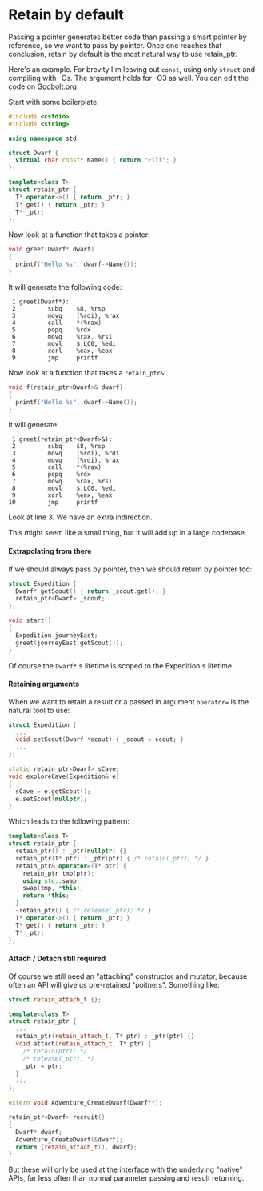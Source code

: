 # Retain by default

Passing a pointer generates better code than passing a smart pointer by
reference, so we want to pass by pointer. Once one reaches that conclusion,
retain by default is the most natural way to use retain_ptr.

Here's an example. For brevity I'm leaving out `const`, using only `struct` and
compiling with -Os. The argument holds for -O3 as well. You can edit the code on
[Godbolt.org](https://godbolt.org/#z:OYLghAFBqd5QCxAYwPYBMCmBRdBLAF1QCcAaPECAM1QDsCBlZAQwBtMQAGAOgFZOBgoUICMpAFYgxqAA4E8dAM6U0rVAFdieRZgCCigLYgA5J2Ok0BmXnYB5WgGEEzWsA6njASlKKNxZO4ApABMAMx4tMis6lgA1IGhDsiKBPioCdiBnLoh4ZHRcQkOKVquGVk52eqKEcCxtMwGmIoyzAGxKegJAEIVFSXqyASxACIA7szEVPEA7L3ZsbEAbnjEBOpsscjOxFtKBABUsW4EAHKNmBCes92xxJjrxLTxwcEAYjZ4IcE9syN9M3%2BoXmlX0BGIg2G9wIzAiAH1mAQYds4cNAnN0UCQRUCJgrKxEZgilFmIpFLEACrlbIDIZ3B6w2hwuS7dEgxbQxnM8FXWIgWLc4gQWjqVisFnXNmYiochnwlkQCmxA4SvkChWqtmxAD0R05EQggs8vwO2r%2BMvpMPl4JCADZYrJMMRESQEiNFUdNRiFotLVyWbECFYIBKehbFtVah1UiAQIoJjIwz7FvHmDIIEGZKRlQQENpjcDw5bNM8DrntEndItpT6AH76pkKyVzHV6zDsUmXI0ms01qt%2B61ChsIpFtBCo7NKlXg678wUhmc3PuLJaoPDoWKI5EID2xL3s326ge0BfEAu3U1Fo/3Ds6Q2h4HK7VFwXxUIjPc2ws%2B5eUo6O50iGIABaDJeS1aES3VL9bl/CkjhOcCW0gp5oOIX44KOQVK2lb9QVyPAqCwaZul0AAlbA4QABVsABJU4KWwMiKlXddjnuB4IHGSYqCOdAJimY1slydsdBYtcN2ADiCAgYcWSKbipnKYJ7X4nihJyMJMFofAqABA8ZFKAgqAgb4AAl2zUF5eEUb5szUqZQNCbATnOJornPAF/mEmlwUhWJsAADxkTB8HkOglx/MJCOI2JSIo6i6IYpiLUU3jjgeJgNBk5tbhQ544UUNB1AIbhEPPc0otCUSiR9OSvwcNLlPtE4spKpC8oeKDCuKggMMBC0RJ0wiLVYjcdEYXquIE9Kiuy3KBTmkq3w/Ja%2BsfX96vQxImucxbepwga8PEtiUkmHL9ItIKQrChRnnEPxaEwABPbBSXWg8CKIzASPIyiaPoxjmJ9KTME4h6Sxet6UjKzKps8Tyqpqi1QfBx6ofe2HJuyjzK2rLThr04SBp8sFETwZBj2wnaZoyDoHGYJYiTwsbYkwYK1HuBmmYga7QsIO67TZjSpR9RRucwFa2axtqLrwxZMG4CbZeFUVxRnQ7vNBdncVQ1nFJWWgAFkImaOEHHuQlpp4g4DkR0EtoU2m9vuZAIUIK59PiH00r452DwNiITaexRzct3FTJUhyqHt2VHmeNlhy3MdUSuezaaO7ESd0LxSFYExeHMWgTBEcxUBMBwQl6YJbl8TR2lyUvSAIEwzAR0gAGsQFtERuAADk4XgABYVNCW0%2B4ATlCYIh4nvOTCHovW7LkxzGUThm%2BX7w4FgJBLGsdgyAoCB95sJ0QGAGZFAaGRFAQVACFIKgbF15QIAAI2XixUAMJp6HsVgz0v74FdvIJmygPDeBoPQJgbAOA8H4MIJBAhpByDuhA4CthyTAU6G6ZAVcq4iAAF6xGAiMeK/0kpA1zvnYwhdSDFw8KQcuxhG6xDGIQBAsRAp91tMBW0Q9jjIEpjMWIEBr5pjvg/Tw5gW6QO8F3GY3AZ4CAEWEEQMxJ5hFtPPYwi8GFfxYWvLgm9IGkB3ogFAP8D5OnICoaxZ9iAXyvjfKRj9n6sFfpQT%2BTDLB/wIAAoBTCQGYCGHgcBW8n50EmnArgfBkHINQeFWgGCsGkNwe%2BfBNdCEkJoQXJeTCWFsI4bmbhvD%2BGCOAMI2IojxGuPvgQGRpi24KJAKEHgE9h78CnhPCewRNGhF0foxhZhmGrx8CYuRLTdHBAKaMoxzSvDeCZsQGodAQBDyAA%3D)

Start with some boilerplate:

```C++
#include <cstdio>
#include <string>

using namespace std;

struct Dwarf {
  virtual char const* Name() { return "Fili"; }
};

template<class T>
struct retain_ptr {
  T* operator->() { return _ptr; }
  T* get() { return _ptr; }
  T* _ptr;
};
```

Now look at a function that takes a pointer:

```C++
void greet(Dwarf* dwarf)
{
  printf("Hello %s", dwarf->Name());
}
```

It will generate the following code:

```
 1 greet(Dwarf*):
 2         subq    $8, %rsp
 3         movq    (%rdi), %rax
 4         call    *(%rax)
 5         popq    %rdx
 6         movq    %rax, %rsi
 7         movl    $.LC0, %edi
 8         xorl    %eax, %eax
 9         jmp     printf
```

Now look at a function that takes a `retain_ptr&`:

```C++
void f(retain_ptr<Dwarf>& dwarf)
{
  printf("Hello %s", dwarf->Name());
}
```

It will generate:

```
 1 greet(retain_ptr<Dwarf>&):
 2         subq    $8, %rsp
 3         movq    (%rdi), %rdi
 4         movq    (%rdi), %rax
 5         call    *(%rax)
 6         popq    %rdx
 7         movq    %rax, %rsi
 8         movl    $.LC0, %edi
 9         xorl    %eax, %eax
10         jmp     printf
```

Look at line 3. We have an extra indirection.

This might seem like a small thing, but it will add up in a large codebase.

#### Extrapolating from there

If we should always pass by pointer, then we should return by pointer too:

```c++
struct Expedition {
  Dwarf* getScout() { return _scout.get(); }
  retain_ptr<Dwarf> _scout;
};

void start()
{
  Expedition journeyEast;
  greet(journeyEast.getScout());
}
```

Of course the `Dwarf*`'s lifetime is scoped to the Expedition's lifetime.

#### Retaining arguments

When we want to retain a result or a passed in argument `operator=`
is the natural tool to use:

```c++
struct Expedition {
  ...
  void setScout(Dwarf *scout) { _scout = scout; }
  ...
};

static retain_ptr<Dwarf> sCave;
void exploreCave(Expedition& e)
{
  sCave = e.getScout();
  e.setScout(nullptr);
}
```

Which leads to the following pattern:

```c++
template<class T>
struct retain_ptr {
  retain_ptr() : _ptr(nullptr) {}
  retain_ptr(T* ptr) : _ptr(ptr) { /* retain(_ptr); */ }
  retain_ptr& operator=(T* ptr) {
    retain_ptr tmp(ptr);
    using std::swap;
    swap(tmp, *this);
    return *this;
  }
  ~retain_ptr() { /* release(_ptr); */ }
  T* operator->() { return _ptr; }
  T* get() { return _ptr; }
  T* _ptr;
};
```

#### Attach / Detach still required

Of course we still need an "attaching" constructor and mutator, because often an API will give us pre-retained "poitners". Something like:

```c++
struct retain_attach_t {};

template<class T>
struct retain_ptr {
  ...
  retain_ptr(retain_attach_t, T* ptr) : _ptr(ptr) {}
  void attach(retain_attach_t, T* ptr) {
    /* retain(ptr); */
    /* release(_ptr); */
    _ptr = ptr;
  }
  ...
};

extern void Adventure_CreateDwarf(Dwarf**);

retain_ptr<Dwarf> recruit()
{
  Dwarf* dwarf;
  Adventure_CreateDwarf(&dwarf);
  return {retain_attach_t(), dwarf};
}
```

But these will only be used at the interface with the underlying "native" APIs,
far less often than normal parameter passing and result returning.
